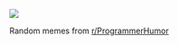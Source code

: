 ![](https://preview.redd.it/801odmotmh7f1.gif?width=640&crop=smart&format=png8&s=917949e483e090929312b07049b34aabbe8b639a)

 Random memes from [r/ProgrammerHumor](https://www.reddit.com/r/ProgrammerHumor/)
